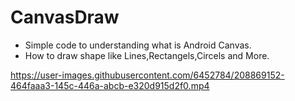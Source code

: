 # CanvasDraw
- Simple code to understanding what is Android Canvas.
- How to draw shape like Lines,Rectangels,Circels and More.


https://user-images.githubusercontent.com/6452784/208869152-464faaa3-145c-446a-abcb-e320d915d2f0.mp4

